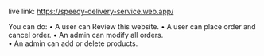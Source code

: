 live link: https://speedy-delivery-service.web.app/

You can do:
•	A user can Review this website. 
•	A user can place order and cancel order. 
•	An admin can modify all orders. 	
•	An admin can add or delete products. 
